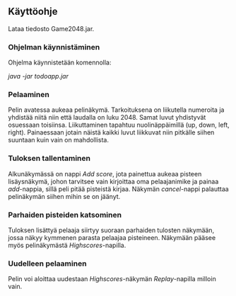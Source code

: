 ## Käyttöohje

Lataa tiedosto Game2048.jar.

### Ohjelman käynnistäminen

Ohjelma käynnistetään komennolla:

*java -jar todoapp.jar*

### Pelaaminen

Pelin avatessa aukeaa pelinäkymä. Tarkoituksena on liikutella numeroita 
ja yhdistää niitä niin että laudalla on luku 2048. Samat luvut 
yhdistyvät osuessaan toisiinsa. Liikuttaminen tapahtuu nuolinäppäimillä 
(up, down, left, right). Painaessaan jotain näistä kaikki luvut 
liikkuvat niin pitkälle siihen suuntaan kuin vain on mahdollista.

### Tuloksen tallentaminen

Alkunäkymässä on nappi *Add score*, jota painettua aukeaa pisteen 
lisäysnäkymä, johon tarvitsee vain kirjoittaa oma pelaajanimike ja 
painaa *add*-nappia, sillä peli pitää pisteistä kirjaa. Näkymän *cancel*-nappi palauttaa 
pelinäkymän siihen mihin se on jäänyt.

### Parhaiden pisteiden katsominen

Tuloksen lisättyä pelaaja siirtyy suoraan parhaiden tulosten näkymään, 
jossa näkyy kymmenen parasta pelaajaa pisteineen. Näkymään pääsee myös 
pelinäkymästä *Highscores*-napilla.

### Uudelleen pelaaminen

Pelin voi aloittaa uudestaan *Highscores*-näkymän *Replay*-napilla 
milloin vain.  
